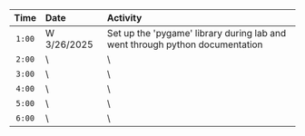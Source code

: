 | Time      | Date       | Activity |
|:---------:|:-----------|:---------|
| `1:00`    | W 3/26/2025| Set up the 'pygame' library during lab and went through python documentation |
| `2:00`    | \          | \ |
| `3:00`    | \          | \ |
| `4:00`    | \          | \ |
| `5:00`    | \          | \ |
| `6:00`    | \          | \ |